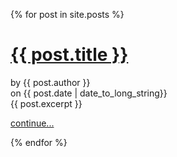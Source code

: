 {% for post in site.posts %}

<h1><a href="{{ post.url }}">{{ post.title }}</a></h1>

<div class="post-meta">
    <div>by {{ post.author }}</div>
    <div>on {{ post.date  | date_to_long_string}}</div>
</div>

<div class="post-excerpt">
    {{ post.excerpt }}
    <p><a href="{{ post.url }}">continue...</a></p>
</div>

{% endfor %}
